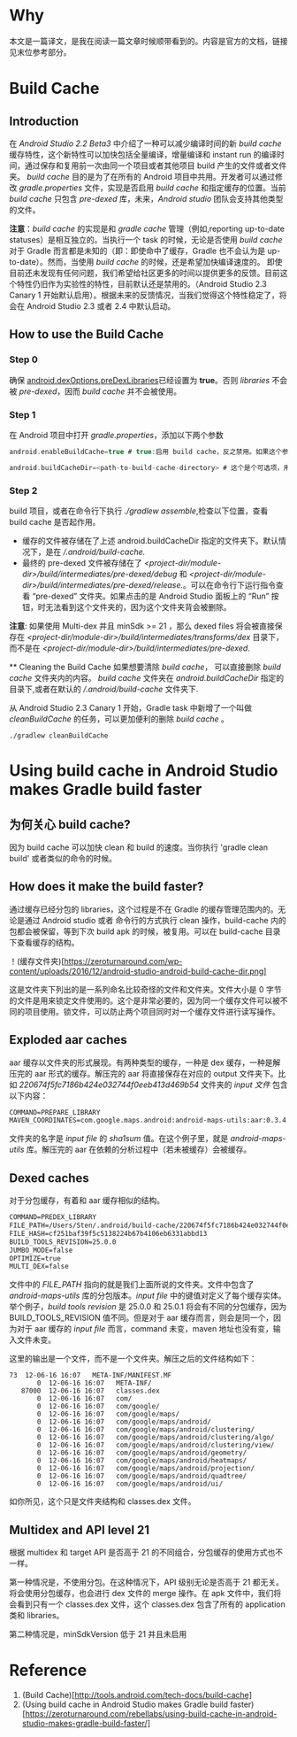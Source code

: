 # Why
本文是一篇译文，是我在阅读一篇文章时候顺带看到的。内容是官方的文档，链接见末位参考部分。
#  Build Cache
## Introduction
在 *Android Studio 2.2 Beta3* 中介绍了一种可以减少编译时间的新 *build cache*  缓存特性，这个新特性可以加快包括全量编译，增量编译和 instant run 的编译时间，通过保存和复用前一次由同一个项目或者其他项目 build 产生的文件或者文件夹。
*build cache* 目的是为了在所有的 Android 项目中共用。开发者可以通过修改 *gradle.properties* 文件，实现是否启用 *build cache* 和指定缓存的位置。当前 *build cache*  只包含 *pre-dexed* 库，未来，*Android studio* 团队会支持其他类型的文件。

**注意**：*build cache*  的实现是和  *gradle cache*  管理（例如,reporting up-to-date statuses）是相互独立的。当执行一个 task 的时候，无论是否使用 *build cache*  对于 Gradle 而言都是未知的（即：即使命中了缓存，Gradle 也不会认为是 up-to-date）。然而，当使用 *build cache* 的时候，还是希望加快编译速度的。
即使目前还未发现有任何问题，我们希望给社区更多的时间以提供更多的反馈。目前这个特性仍旧作为实验性的特性，目前默认还是禁用的。（Android Studio 2.3 Canary 1 开始默认启用）。根据未来的反馈情况，当我们觉得这个特性稳定了，将会在 Android Studio 2.3 或者 2.4 中默认启动。

## How to use the Build Cache
### Step 0
确保 [android.dexOptions.preDexLibraries](http://google.github.io/android-gradle-dsl/current/com.android.build.gradle.internal.dsl.DexOptions.html#com.android.build.gradle.internal.dsl.DexOptions:preDexLibraries)已经设置为 **true**。否则 *libraries* 不会被 *pre-dexed*，因而 *build cache* 并不会被使用。

### Step 1
在 Android 项目中打开 *gradle.properties*，添加以下两个参数
```groovy
android.enableBuildCache=true # true:启用 build cache，反之禁用。如果这个参数未设置，默认是禁用 build cache.

android.buildCacheDir=<path-to-build-cache-directory> # 这个是个可选项，用来指定 build cache 目录的绝对路径。如果设置成项目路径，那么是项目于项目的根目录而言的。如果这个参数未被设置，那么默认的目录是 <user-home-directory>/.android/build-cache。如果使用相同的缓存目录，那么多个项目可以共用相同的缓存，所以，推荐使用默认的路径或者使用一个项目外的绝对路径。任何情况下，build cache 的路径都不应该放在 "build" 文件夹下，除非每次运行 clean 之后，都能删除 build cache 。如果 android.enableBuildCache 被设置成 false，则这个参数将会被忽略。

```

### Step 2
build 项目，或者在命令行下执行 *./gradlew assemble*,检查以下位置，查看 build cache 是否起作用。
- 缓存的文件被存储在了上述  android.buildCacheDir 指定的文件夹下。默认情况下，是在 *<user-home-directory>/.android/build-cache.*
- 最终的 pre-dexed 文件被存储在了 *<project-dir/module-dir>/build/intermediates/pre-dexed/debug* 和 *<project-dir/module-dir>/build/intermediates/pre-dexed/release.*。可以在命令行下运行指令查看  “pre-dexed” 文件夹。如果点击的是 Android Studio 面板上的 “Run”  按钮，时无法看到这个文件夹的，因为这个文件夹背会被删除。

**注意**:
如果使用 Multi-dex 并且 minSdk >= 21 ，那么 dexed files 将会被直接保存在 *<project-dir/module-dir>/build/intermediates/transforms/dex* 目录下， 而不是在 *<project-dir/module-dir>/build/intermediates/pre-dexed*.

** Cleaning the Build Cache
如果想要清除 *build cache*， 可以直接删除 *build cache* 文件夹内的内容。
*build cache* 文件夹在 *android.buildCacheDir* 指定的目录下,或者在默认的 *<user-home-directory>/.android/build-cache* 文件夹下.

从 Android Studio 2.3 Canary 1 开始，Gradle task 中新增了一个叫做 *cleanBuildCache* 的任务，可以更加便利的删除 *build cache* 。
```shell
./gradlew cleanBuildCache
```

# Using build cache in Android Studio makes Gradle build faster
##  为何关心 build cache?
因为 build cache 可以加快 clean 和 build 的速度。当你执行 'gradle clean build' 或者类似的命令的时候。

## How does it make the build faster?

通过缓存已经分包的 libraries，这个过程是不在 Gradle 的缓存管理范围内的。无论是通过 Android studio 或者 命令行的方式执行 clean 操作，build-cache 内的包都会被保留，等到下次 build apk 的时候，被复用。可以在 build-cache 目录下查看缓存的结构。

！(缓存文件夹)[https://zeroturnaround.com/wp-content/uploads/2016/12/android-studio-android-build-cache-dir.png]

这是文件夹下列出的是一系列命名比较奇怪的文件和文件夹。文件大小是 0 字节的文件是用来锁定文件使用的。这个是非常必要的，因为同一个缓存文件可以被不同的项目使用。锁文件，可以防止两个项目同时对一个缓存文件进行读写操作。

## Exploded aar caches
aar 缓存以文件夹的形式展现。有两种类型的缓存，一种是 dex 缓存，一种是解压完的 aar 形式的缓存。解压完的 aar 将直接保存在对应的 output 文件夹下。比如 *220674f5fc7186b424e032744f0eeb413d469b54* 文件夹的  *input 文件* 包含以下内容：

```xml
COMMAND=PREPARE_LIBRARY
MAVEN_COORDINATES=com.google.maps.android:android-maps-utils:aar:0.3.4
```
文件夹的名字是 *input file* 的 *sha1sum* 值。在这个例子里，就是 *android-maps-utils* 库。解压完的 aar 在依赖的分析过程中（若未被缓存）会被缓存。

## Dexed caches
对于分包缓存，有着和 aar 缓存相似的结构。

```xml
COMMAND=PREDEX_LIBRARY
FILE_PATH=/Users/Sten/.android/build-cache/220674f5fc7186b424e032744f0eeb413d469b54/output/jars/classes.jar
FILE_HASH=cf251baf39f5c5138224b67b4106eb6331abbd13
BUILD_TOOLS_REVISION=25.0.0
JUMBO_MODE=false
OPTIMIZE=true
MULTI_DEX=false
```
文件中的 *FILE_PATH* 指向的就是我们上面所说的文件夹。文件中包含了 *android-maps-utils* 库的分包版本。*input file*  中的键值对定义了每个缓存实体。举个例子，*build tools revision* 是 25.0.0 和 25.0.1 将会有不同的分包缓存，因为 BUILD_TOOLS_REVISION 值不同。但是对于 aar 缓存而言，则会是同一个，因为对于 aar 缓存的 *input file* 而言，command 未变，maven 地址也没有变，输入文件未变。

这里的输出是一个文件，而不是一个文件夹。解压之后的文件结构如下：

```shell
73  12-06-16 16:07   META-INF/MANIFEST.MF
       0  12-06-16 16:07   META-INF/
   87000  12-06-16 16:07   classes.dex
       0  12-06-16 16:07   com/
       0  12-06-16 16:07   com/google/
       0  12-06-16 16:07   com/google/maps/
       0  12-06-16 16:07   com/google/maps/android/
       0  12-06-16 16:07   com/google/maps/android/clustering/
       0  12-06-16 16:07   com/google/maps/android/clustering/algo/
       0  12-06-16 16:07   com/google/maps/android/clustering/view/
       0  12-06-16 16:07   com/google/maps/android/geometry/
       0  12-06-16 16:07   com/google/maps/android/heatmaps/
       0  12-06-16 16:07   com/google/maps/android/projection/
       0  12-06-16 16:07   com/google/maps/android/quadtree/
       0  12-06-16 16:07   com/google/maps/android/ui/
```
如你所见，这个只是文件夹结构和 classes.dex 文件。

## Multidex and API level 21
根据 multidex  和 target API 是否高于 21 的不同组合，分包缓存的使用方式也不一样。

第一种情况是，不使用分包。在这种情况下，API 级别无论是否高于 21 都无关。将会使用分包缓存，也会进行 dex 文件的 merge 操作。在 apk 文件中，我们将会看到只有一个 classes.dex 文件，这个 classes.dex 包含了所有的 application 类和 libraries。

第二种情况是，minSdkVersion 低于 21 并且未启用




# Reference
1. (Build Cache)[http://tools.android.com/tech-docs/build-cache]
2. (Using build cache in Android Studio makes Gradle build faster)[https://zeroturnaround.com/rebellabs/using-build-cache-in-android-studio-makes-gradle-build-faster/]

